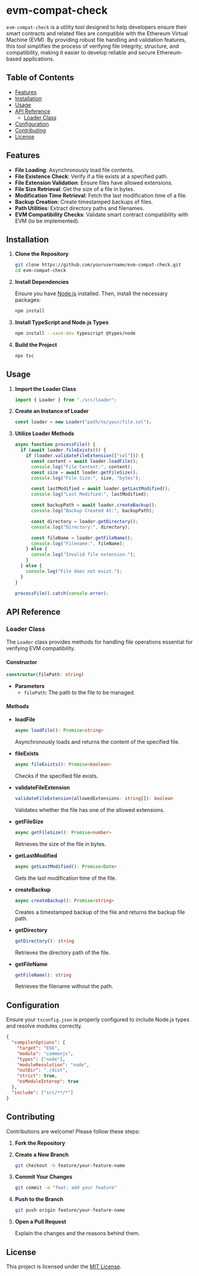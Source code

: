 # evm-compat-check

`evm-compat-check` is a utility tool designed to help developers ensure their smart contracts and related files are compatible with the Ethereum Virtual Machine (EVM). By providing robust file handling and validation features, this tool simplifies the process of verifying file integrity, structure, and compatibility, making it easier to develop reliable and secure Ethereum-based applications.

## Table of Contents

- [Features](#features)
- [Installation](#installation)
- [Usage](#usage)
- [API Reference](#api-reference)
  - [Loader Class](#loader-class)
- [Configuration](#configuration)
- [Contributing](#contributing)
- [License](#license)

## Features

- **File Loading**: Asynchronously load file contents.
- **File Existence Check**: Verify if a file exists at a specified path.
- **File Extension Validation**: Ensure files have allowed extensions.
- **File Size Retrieval**: Get the size of a file in bytes.
- **Modification Time Retrieval**: Fetch the last modification time of a file.
- **Backup Creation**: Create timestamped backups of files.
- **Path Utilities**: Extract directory paths and filenames.
- **EVM Compatibility Checks**: Validate smart contract compatibility with EVM (to be implemented).

## Installation

1. **Clone the Repository**

   ```bash
   git clone https://github.com/yourusername/evm-compat-check.git
   cd evm-compat-check
   ```

2. **Install Dependencies**

   Ensure you have [Node.js](https://nodejs.org/) installed. Then, install the necessary packages:

   ```bash
   npm install
   ```

3. **Install TypeScript and Node.js Types**

   ```bash
   npm install --save-dev typescript @types/node
   ```

4. **Build the Project**

   ```bash
   npx tsc
   ```

## Usage

1. **Import the Loader Class**

   ```typescript
   import { Loader } from "./src/loader";
   ```

2. **Create an Instance of Loader**

   ```typescript
   const loader = new Loader("path/to/your/file.sol");
   ```

3. **Utilize Loader Methods**

   ```typescript
   async function processFile() {
     if (await loader.fileExists()) {
       if (loader.validateFileExtension(["sol"])) {
         const content = await loader.loadFile();
         console.log("File Content:", content);
         const size = await loader.getFileSize();
         console.log("File Size:", size, "bytes");

         const lastModified = await loader.getLastModified();
         console.log("Last Modified:", lastModified);

         const backupPath = await loader.createBackup();
         console.log("Backup Created At:", backupPath);

         const directory = loader.getDirectory();
         console.log("Directory:", directory);

         const fileName = loader.getFileName();
         console.log("Filename:", fileName);
       } else {
         console.log("Invalid file extension.");
       }
     } else {
       console.log("File does not exist.");
     }
   }

   processFile().catch(console.error);
   ```

## API Reference

### Loader Class

The `Loader` class provides methods for handling file operations essential for verifying EVM compatibility.

#### Constructor

```typescript
constructor(filePath: string)
```

- **Parameters**
  - `filePath`: The path to the file to be managed.

#### Methods

- **loadFile**

  ```typescript
  async loadFile(): Promise<string>
  ```

  Asynchronously loads and returns the content of the specified file.

- **fileExists**

  ```typescript
  async fileExists(): Promise<boolean>
  ```

  Checks if the specified file exists.

- **validateFileExtension**

  ```typescript
  validateFileExtension(allowedExtensions: string[]): boolean
  ```

  Validates whether the file has one of the allowed extensions.

- **getFileSize**

  ```typescript
  async getFileSize(): Promise<number>
  ```

  Retrieves the size of the file in bytes.

- **getLastModified**

  ```typescript
  async getLastModified(): Promise<Date>
  ```

  Gets the last modification time of the file.

- **createBackup**

  ```typescript
  async createBackup(): Promise<string>
  ```

  Creates a timestamped backup of the file and returns the backup file path.

- **getDirectory**

  ```typescript
  getDirectory(): string
  ```

  Retrieves the directory path of the file.

- **getFileName**

  ```typescript
  getFileName(): string
  ```

  Retrieves the filename without the path.

## Configuration

Ensure your `tsconfig.json` is properly configured to include Node.js types and resolve modules correctly.

```json
{
  "compilerOptions": {
    "target": "ES6",
    "module": "commonjs",
    "types": ["node"],
    "moduleResolution": "node",
    "outDir": "./dist",
    "strict": true,
    "esModuleInterop": true
  },
  "include": ["src/**/*"]
}
```

## Contributing

Contributions are welcome! Please follow these steps:

1. **Fork the Repository**

2. **Create a New Branch**

   ```bash
   git checkout -b feature/your-feature-name
   ```

3. **Commit Your Changes**

   ```bash
   git commit -m "feat: add your feature"
   ```

4. **Push to the Branch**

   ```bash
   git push origin feature/your-feature-name
   ```

5. **Open a Pull Request**

   Explain the changes and the reasons behind them.

## License

This project is licensed under the [MIT License](LICENSE).
